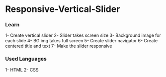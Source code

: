 # Responsive-Vertical-Slider

### Learn
1- Create vertical slider
2- Slider takes screen size
3- Background image for each slide 
4- BG img takes full screen
5- Create slider navigator
6- Create centered title and text 
7- Make the slider responsive

### Used Languages
1- HTML
2- CSS
